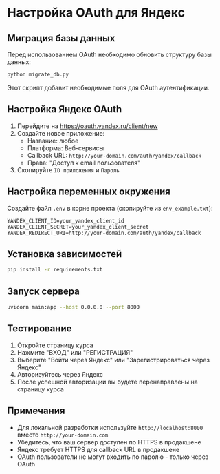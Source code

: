 # Настройка OAuth для Яндекс

## Миграция базы данных

Перед использованием OAuth необходимо обновить структуру базы данных:

```bash
python migrate_db.py
```

Этот скрипт добавит необходимые поля для OAuth аутентификации.

## Настройка Яндекс OAuth

1. Перейдите на https://oauth.yandex.ru/client/new
2. Создайте новое приложение:
   - Название: любое
   - Платформа: Веб-сервисы
   - Callback URL: `http://your-domain.com/auth/yandex/callback`
   - Права: "Доступ к email пользователя"
3. Скопируйте `ID приложения` и `Пароль`

## Настройка переменных окружения

Создайте файл `.env` в корне проекта (скопируйте из `env_example.txt`):

```env
YANDEX_CLIENT_ID=your_yandex_client_id
YANDEX_CLIENT_SECRET=your_yandex_client_secret
YANDEX_REDIRECT_URI=http://your-domain.com/auth/yandex/callback
```

## Установка зависимостей

```bash
pip install -r requirements.txt
```

## Запуск сервера

```bash
uvicorn main:app --host 0.0.0.0 --port 8000
```

## Тестирование

1. Откройте страницу курса
2. Нажмите "ВХОД" или "РЕГИСТРАЦИЯ"
3. Выберите "Войти через Яндекс" или "Зарегистрироваться через Яндекс"
4. Авторизуйтесь через Яндекс
5. После успешной авторизации вы будете перенаправлены на страницу курса

## Примечания

- Для локальной разработки используйте `http://localhost:8000` вместо `http://your-domain.com`
- Убедитесь, что ваш сервер доступен по HTTPS в продакшене
- Яндекс требует HTTPS для callback URL в продакшене
- OAuth пользователи не могут входить по паролю - только через OAuth 